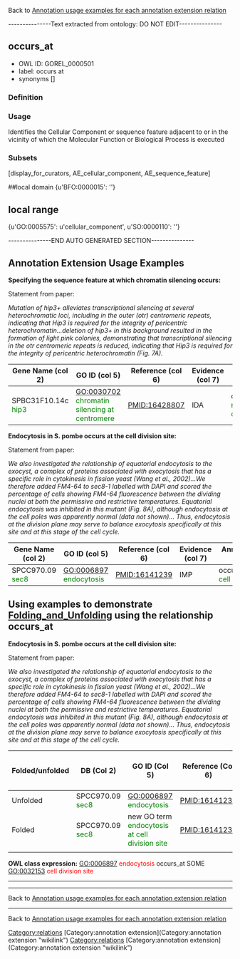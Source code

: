 Back to [Annotation usage examples for each annotation extension relation](http://wiki.geneontology.org/index.php/Annotation_usage_examples_for_each_annotation_extension_relation)

---------------Text extracted from ontology: DO NOT EDIT---------------

## occurs_at
* OWL ID: GOREL_0000501
* label: occurs at
* synonyms
[]

### Definition


### Usage
Identifies the Cellular Component or sequence feature adjacent to or in the vicinity of which the Molecular Function or Biological Process is executed

### Subsets
[display_for_curators, AE_cellular_component, AE_sequence_feature]

##local domain
{u'BFO:0000015': ''}

## local range
{u'GO:0005575': u'cellular_component', u'SO:0000110': ''}

---------------END AUTO GENERATED SECTION---------------




Annotation Extension Usage Examples
-----------------------------------

**Specifying the sequence feature at which chromatin silencing occurs:**

Statement from paper:

*Mutation of hip3+ alleviates transcriptional silencing at several heterochromatic loci, including in the outer (otr) centromeric repeats, indicating that Hip3 is required for the integrity of pericentric heterochromatin...deletion of hip3+ in this background resulted in the formation of light pink colonies, demonstrating that transcriptional silencing in the otr centromeric repeats is reduced, indicating that Hip3 is required for the integrity of pericentric heterochromatin (Fig. 7A).*

| Gene Name (col 2)                                   | GO ID (col 5)                                                                   | Reference (col 6) | Evidence (col 7) | Annotation Extension (col 16)                                                                   |
|-----------------------------------------------------|---------------------------------------------------------------------------------|-------------------|------------------|-------------------------------------------------------------------------------------------------|
| SPBC31F10.14c <span style="color:green">hip3</span> | <GO:0030702> <span style="color:green">chromatin silencing at centromere</span> | <PMID:16428807>   | IDA              | occurs\_at(SO:0001799 <span style="color:green">regional centromere outer repeat region</span>) |

**Endocytosis in S. pombe occurs at the cell division site:**

Statement from paper:

*We also investigated the relationship of equatorial endocytosis to the exocyst, a complex of proteins associated with exocytosis that has a specific role in cytokinesis in fission yeast (Wang et al., 2002)...We therefore added FM4-64 to sec8-1 labelled with DAPI and scored the percentage of cells showing FM4-64 fluorescence between the dividing nuclei at both the permissive and restrictive temperatures. Equatorial endocytosis was inhibited in this mutant (Fig. 8A), although endocytosis at the cell poles was apparently normal (data not shown)... Thus, endocytosis at the division plane may serve to balance exocytosis specifically at this site and at this stage of the cell cycle.*

| Gene Name (col 2)                                | GO ID (col 5)                                             | Reference (col 6) | Evidence (col 7) | Annotation Extension (col 16)                                              |
|--------------------------------------------------|-----------------------------------------------------------|-------------------|------------------|----------------------------------------------------------------------------|
| SPCC970.09 <span style="color:green">sec8</span> | <GO:0006897> <span style="color:green">endocytosis</span> | <PMID:16141239>   | IMP              | occurs\_at(GO:0032153 <span style="color:green">cell division site</span>) |

Using examples to demonstrate [Folding\_and\_Unfolding](Folding_and_Unfolding "wikilink") using the relationship occurs\_at
---------------------------------------------------------------------------------------------------------------------------

**Endocytosis in S. pombe occurs at the cell division site:**

Statement from paper:

*We also investigated the relationship of equatorial endocytosis to the exocyst, a complex of proteins associated with exocytosis that has a specific role in cytokinesis in fission yeast (Wang et al., 2002)...We therefore added FM4-64 to sec8-1 labelled with DAPI and scored the percentage of cells showing FM4-64 fluorescence between the dividing nuclei at both the permissive and restrictive temperatures. Equatorial endocytosis was inhibited in this mutant (Fig. 8A), although endocytosis at the cell poles was apparently normal (data not shown)... Thus, endocytosis at the division plane may serve to balance exocytosis specifically at this site and at this stage of the cell cycle.*

| Folded/unfolded | DB (Col 2)                                       | GO ID (Col 5)                                                                   | Reference (Col 6) | Extension (Col 16)                        | Parent terms for new folded GO term                           |
|-----------------|--------------------------------------------------|---------------------------------------------------------------------------------|-------------------|-------------------------------------------|---------------------------------------------------------------|
| Unfolded        | SPCC970.09 <span style="color:green">sec8</span> | <GO:0006897> <span style="color:green">endocytosis</span>                       | <PMID:16141239>   | occurs\_at(GO:0032153 cell division site) |                                                               |
| Folded          | SPCC970.09 <span style="color:green">sec8</span> | new GO term <span style="color:green">endocytosis at cell division site </span> | <PMID:16141239>   |                                           | is\_a <GO:0006897> <span style="color:red">endocytosis</span> |
||

**OWL class expression:** <GO:0006897> <span style="color:red">endocytosis</span> occurs\_at SOME <GO:0032153> <span style="color:red">cell division site</span>

------------------------------------------------------------------------

------------------------------------------------------------------------

Back to [Annotation usage examples for each annotation extension relation](http://wiki.geneontology.org/index.php/Annotation_usage_examples_for_each_annotation_extension_relation)

------------------------------------------------------------------------

Back to [Annotation usage examples for each annotation extension relation](http://wiki.geneontology.org/index.php/Annotation_usage_examples_for_each_annotation_extension_relation)

<Category:relations> [Category:annotation extension](Category:annotation extension "wikilink") <Category:relations> [Category:annotation extension](Category:annotation extension "wikilink")
